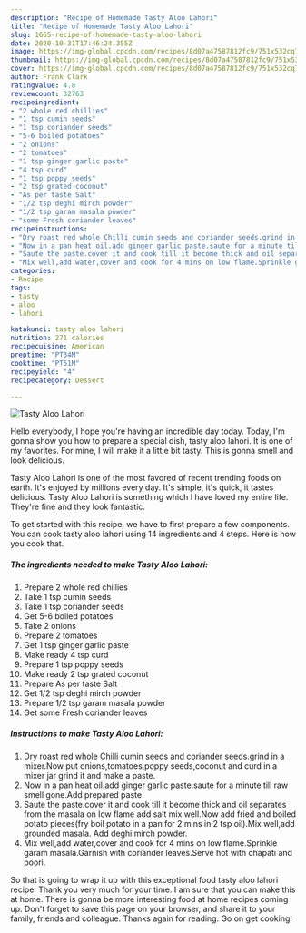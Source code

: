 ```yaml
---
description: "Recipe of Homemade Tasty Aloo Lahori"
title: "Recipe of Homemade Tasty Aloo Lahori"
slug: 1665-recipe-of-homemade-tasty-aloo-lahori
date: 2020-10-31T17:46:24.355Z
image: https://img-global.cpcdn.com/recipes/8d07a47587812fc9/751x532cq70/tasty-aloo-lahori-recipe-main-photo.jpg
thumbnail: https://img-global.cpcdn.com/recipes/8d07a47587812fc9/751x532cq70/tasty-aloo-lahori-recipe-main-photo.jpg
cover: https://img-global.cpcdn.com/recipes/8d07a47587812fc9/751x532cq70/tasty-aloo-lahori-recipe-main-photo.jpg
author: Frank Clark
ratingvalue: 4.8
reviewcount: 32763
recipeingredient:
- "2 whole red chillies"
- "1 tsp cumin seeds"
- "1 tsp coriander seeds"
- "5-6 boiled potatoes"
- "2 onions"
- "2 tomatoes"
- "1 tsp ginger garlic paste"
- "4 tsp curd"
- "1 tsp poppy seeds"
- "2 tsp grated coconut"
- "As per taste Salt"
- "1/2 tsp deghi mirch powder"
- "1/2 tsp garam masala powder"
- "some Fresh coriander leaves"
recipeinstructions:
- "Dry roast red whole Chilli cumin seeds and coriander seeds.grind in a mixer.Now put onions,tomatoes,poppy seeds,coconut and curd in a mixer jar grind it and make a paste."
- "Now in a pan heat oil.add ginger garlic paste.saute for a minute till raw smell gone.Add prepared paste."
- "Saute the paste.cover it and cook till it become thick and oil separates from the masala on low flame add salt mix well.Now add fried and boiled potato pieces(fry boil potato in a pan for 2 mins in 2 tsp oil).Mix well,add grounded masala. Add deghi mirch powder."
- "Mix well,add water,cover and cook for 4 mins on low flame.Sprinkle garam masala.Garnish with coriander leaves.Serve hot with chapati and poori."
categories:
- Recipe
tags:
- tasty
- aloo
- lahori

katakunci: tasty aloo lahori 
nutrition: 271 calories
recipecuisine: American
preptime: "PT34M"
cooktime: "PT51M"
recipeyield: "4"
recipecategory: Dessert

---
```



![Tasty Aloo Lahori](https://img-global.cpcdn.com/recipes/8d07a47587812fc9/751x532cq70/tasty-aloo-lahori-recipe-main-photo.jpg)

Hello everybody, I hope you're having an incredible day today. Today, I'm gonna show you how to prepare a special dish, tasty aloo lahori. It is one of my favorites. For mine, I will make it a little bit tasty. This is gonna smell and look delicious.



Tasty Aloo Lahori is one of the most favored of recent trending foods on earth. It's enjoyed by millions every day. It's simple, it's quick, it tastes delicious. Tasty Aloo Lahori is something which I have loved my entire life. They're fine and they look fantastic.


To get started with this recipe, we have to first prepare a few components. You can cook tasty aloo lahori using 14 ingredients and 4 steps. Here is how you cook that.

<!--inarticleads1-->

##### The ingredients needed to make Tasty Aloo Lahori:

1. Prepare 2 whole red chillies
1. Take 1 tsp cumin seeds
1. Take 1 tsp coriander seeds
1. Get 5-6 boiled potatoes
1. Take 2 onions
1. Prepare 2 tomatoes
1. Get 1 tsp ginger garlic paste
1. Make ready 4 tsp curd
1. Prepare 1 tsp poppy seeds
1. Make ready 2 tsp grated coconut
1. Prepare As per taste Salt
1. Get 1/2 tsp deghi mirch powder
1. Prepare 1/2 tsp garam masala powder
1. Get some Fresh coriander leaves




<!--inarticleads2-->

##### Instructions to make Tasty Aloo Lahori:

1. Dry roast red whole Chilli cumin seeds and coriander seeds.grind in a mixer.Now put onions,tomatoes,poppy seeds,coconut and curd in a mixer jar grind it and make a paste.
1. Now in a pan heat oil.add ginger garlic paste.saute for a minute till raw smell gone.Add prepared paste.
1. Saute the paste.cover it and cook till it become thick and oil separates from the masala on low flame add salt mix well.Now add fried and boiled potato pieces(fry boil potato in a pan for 2 mins in 2 tsp oil).Mix well,add grounded masala. Add deghi mirch powder.
1. Mix well,add water,cover and cook for 4 mins on low flame.Sprinkle garam masala.Garnish with coriander leaves.Serve hot with chapati and poori.




So that is going to wrap it up with this exceptional food tasty aloo lahori recipe. Thank you very much for your time. I am sure that you can make this at home. There is gonna be more interesting food at home recipes coming up. Don't forget to save this page on your browser, and share it to your family, friends and colleague. Thanks again for reading. Go on get cooking!
